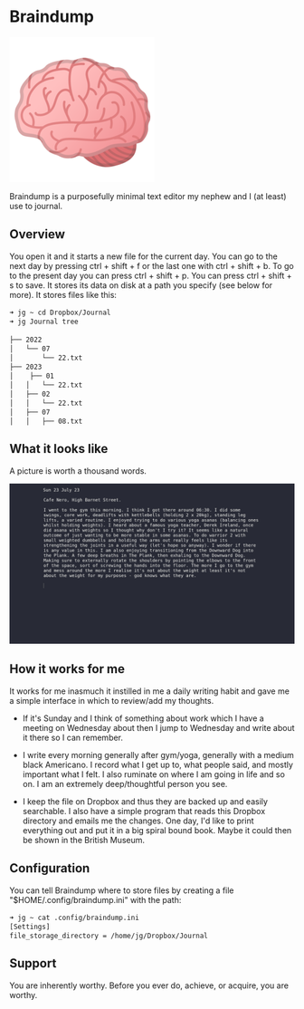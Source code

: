 # Braindump

![BrainDump](icon.png)

Braindump is a purposefully minimal text editor my nephew and I (at least) use to journal.

## Overview

You open it and it starts a new file for the current day. You can go to the next day by pressing ctrl + shift + f or the last one with ctrl + shift + b. To go to the present day you can press ctrl + shift + p. You can press ctrl + shift + s to save. It stores its data on disk at a path you specify (see below for more). It stores files like this:

    ➜ jg ~ cd Dropbox/Journal
    ➜ jg Journal tree

    ├── 2022
    │   └── 07
    │       └── 22.txt
    ├── 2023
    │    ├── 01
    │   │   └── 22.txt
    │   ├── 02
    │   │   └── 22.txt
    │   ├── 07
    │   │   ├── 08.txt

## What it looks like

A picture is worth a thousand words.

![](screenshot.png)

## How it works for me

It works for me inasmuch it instilled in me a daily writing habit and gave me a simple interface in which to review/add my thoughts.

* If it's Sunday and I think of something about work which I have a meeting on Wednesday about then I jump to Wednesday and write about it there so I can remember.

* I write every morning generally after gym/yoga, generally with a medium black Americano. I record what I get up to, what people said, and mostly important what I felt. I also ruminate on where I am going in life and so on.  I am an extremely deep/thoughtful person you see.

* I keep the file on Dropbox and thus they are backed up and easily searchable. I also have a simple program that reads this Dropbox directory and emails me the changes. One day, I'd like to print everything out and put it in a big spiral bound book. Maybe it could then be shown in the British Museum.

## Configuration

You can tell Braindump where to store files by creating a file "$HOME/.config/braindump.ini" with the path:

    ➜ jg ~ cat .config/braindump.ini
    [Settings]
    file_storage_directory = /home/jg/Dropbox/Journal

## Support

You are inherently worthy. Before you ever do, achieve, or acquire, you are worthy.
